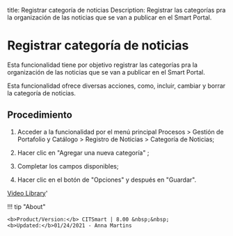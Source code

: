 title: Registrar categoría de noticias
Description: Registrar las categorías pra la organización de las noticias que se van a publicar en el Smart Portal.
# Registrar categoría de noticias


Esta funcionalidad tiene por objetivo registrar las categorías pra la
organización de las noticias que se van a publicar en el Smart Portal.

Esta funcionalidad ofrece diversas acciones, como, incluir, cambiar y borrar la
categoría de noticias.

Procedimiento
----------

1.  Acceder a la funcionalidad por el menú principal Procesos \> Gestión de
    Portafolio y Catálogo \> Registro de Noticias \> Categoría de Noticias;

2.  Hacer clic en "Agregar una nueva categoría" ;

3.  Completar los campos disponibles;

4.  Hacer clic en el botón de "Opciones" y después en "Guardar".


<i class='fa fa-youtube-play  fa-2x' style='color:#97ce17;vertical-align: middle;'> </i> [Video Library](https://www.youtube.com/playlist?list=PLB5qK2uzf2ROUXdrTeH-_n6tXmG4oPtoz)'

!!! tip "About"

    <b>Product/Version:</b> CITSmart | 8.00 &nbsp;&nbsp;
    <b>Updated:</b>01/24/2021 - Anna Martins
